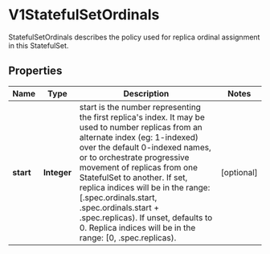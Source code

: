 

# V1StatefulSetOrdinals

StatefulSetOrdinals describes the policy used for replica ordinal assignment in this StatefulSet.

## Properties

| Name | Type | Description | Notes |
|------------ | ------------- | ------------- | -------------|
|**start** | **Integer** | start is the number representing the first replica&#39;s index. It may be used to number replicas from an alternate index (eg: 1-indexed) over the default 0-indexed names, or to orchestrate progressive movement of replicas from one StatefulSet to another. If set, replica indices will be in the range:   [.spec.ordinals.start, .spec.ordinals.start + .spec.replicas). If unset, defaults to 0. Replica indices will be in the range:   [0, .spec.replicas). |  [optional] |



